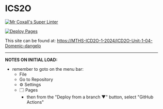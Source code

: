 # ICS2O

[![Mr Coxall's Super Linter](https://github.com/MTHS-ICD2O-1-2024/ICD2O-Unit-1-04-Domenic-dangelo/workflows/Mr%20Coxall's%20Super%20Linter/badge.svg)](https://github.com/<OWNER>/<REPOSITORY>/actions)

[![Deploy Pages](https://github.com/MTHS-ICD2O-1-2024/ICD2O-Unit-1-04-Domenic-dangelo/workflows/Deploy%20Pages/badge.svg)](https://github.com/<OWNER>/<REPOSITORY>/actions)

This site can be found at: [https://MTHS-ICD2O-1-2024/ICD2O-Unit-1-04-Domenic-dangelo](https://MTHS-ICD2O-1-2024.github.io/ICD2O-Unit-1-04-Domenic-dangelo)

---

**NOTES ON INITIAL LOAD:**
- remember to goto on the menu bar:
  - File
  - Go to Repository
  - ⚙ Settings
  - 🗔 Pages
    - then from the "Deploy from a branch ▼" button, select "GitHub Actions"
